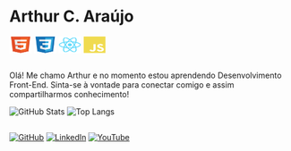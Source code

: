 # Arthur C. Araújo

<div style="display: inline_block">
  <img align="center" alt="Arthur-HTML" height="30" width="40" src="https://raw.githubusercontent.com/devicons/devicon/master/icons/html5/html5-original.svg">
  <img align="center" alt="Arthur-CSS" height="30" width="40" src="https://raw.githubusercontent.com/devicons/devicon/master/icons/css3/css3-original.svg">
  <img align="center" alt="Arthur-React" height="30" width="40" src="https://raw.githubusercontent.com/devicons/devicon/master/icons/react/react-original.svg">
  <img align="center" alt="Arthur-JS" height="30" width="40" src="https://raw.githubusercontent.com/devicons/devicon/master/icons/javascript/javascript-plain.svg">
</div><br>

Olá! Me chamo Arthur e no momento estou aprendendo Desenvolvimento Front-End. Sinta-se à vontade para conectar comigo e assim compartilharmos conhecimento!

![GitHub Stats](https://github-readme-stats.vercel.app/api?username=arthurcaraujo&theme=transparent&bg_color=000&border_color=30A3DC&show_icons=true&icon_color=30A3DC&title_color=E94D5F&text_color=FFF&hide=stars)
![Top Langs](https://github-readme-stats-git-masterrstaa-rickstaa.vercel.app/api/top-langs/?username=arthurcaraujo&layout=compact&bg_color=000&border_color=30A3DC&title_color=E94D5F&text_color=FFF)

##
[![GitHub](https://img.shields.io/badge/GitHub-100000?style=for-the-badge&logo=github&logoColor=white)](https://github.com/arthurcaraujo)
[![LinkedIn](https://img.shields.io/badge/LinkedIn-0077B5?style=for-the-badge&logo=linkedin&logoColor=white)](https://www.linkedin.com/in/arthurcaraujo/)
[![YouTube](https://img.shields.io/badge/YouTube-FF0000?style=for-the-badge&logo=youtube&logoColor=white)](https://www.youtube.com/@ArthurCAraujo)